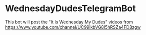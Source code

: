 # WednesdayDudesTelegramBot
This bot will post the "It Is Wednesday My Dudes" videos from https://www.youtube.com/channel/UC99lkbVG8I5hRSZa4FD8zgw
